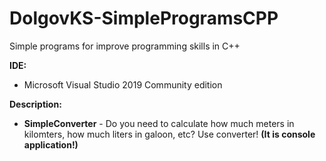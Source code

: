 # DolgovKS-SimpleProgramsCPP
Simple programs for improve programming skills in C++

**IDE:**

* Microsoft Visual Studio 2019 Community edition

**Description:**

* **SimpleConverter** - Do you need to calculate how much meters in kilomters, how much liters in galoon, etc? Use converter! **(It is console application!)**
